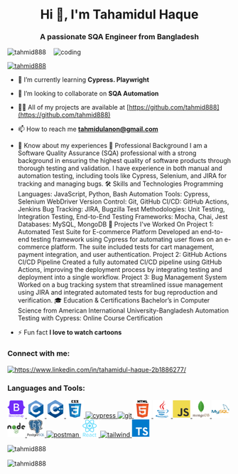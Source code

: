 <h1 align="center">Hi 👋, I'm Tahamidul Haque</h1>
<h3 align="center">A passionate SQA Engineer from Bangladesh</h3>

<img align="right" alt="coding" width="400" src="
https://media2.giphy.com/media/RbDKaczqWovIugyJmW/giphy.gif?cid=ecf05e47yxwih7j6qlwbk6mpp4w47vjfqlruq4i8mjtymz40&ep=v1_gifs_search&rid=giphy.gif&ct=g">

<p align="left"> <img src="https://komarev.com/ghpvc/?username=tahmid888&label=Profile%20views&color=0e75b6&style=flat" alt="tahmid888" /> </p>

<p align="left"> <a href="https://github.com/ryo-ma/github-profile-trophy"><img src="https://github-profile-trophy.vercel.app/?username=tahmid888" alt="tahmid888" /></a> </p>

- 🌱 I’m currently learning **Cypress. Playwright**

- 👯 I’m looking to collaborate on **SQA Automation**

- 👨‍💻 All of my projects are available at [https://github.com/tahmid888](https://github.com/tahmid888)

- 📫 How to reach me **tahmidulanon@gmail.com**

- 📄 Know about my experiences 
💼 Professional Background 
I am a Software Quality Assurance (SQA) professional with a strong background in ensuring the highest quality of software products through thorough testing and validation. I have experience in both manual and automation testing, including tools like Cypress, Selenium, and JIRA for tracking and managing bugs. 
🛠 Skills and Technologies 
Programming Languages: JavaScript, Python, 
Bash Automation Tools: Cypress, Selenium WebDriver
Version Control: Git, GitHub
CI/CD: GitHub Actions, Jenkins
Bug Tracking: JIRA, Bugzilla
Test Methodologies: Unit Testing, Integration Testing, End-to-End Testing
Frameworks: Mocha, Chai, Jest
Databases: MySQL, MongoDB
🚀 Projects I've Worked On 
Project 1: Automated Test Suite for E-commerce Platform Developed an end-to-end testing framework using Cypress for automating user flows on an e-commerce platform. The suite included tests for cart management, payment integration, and user authentication. 
Project 2: GitHub Actions CI/CD Pipeline Created a fully automated CI/CD pipeline using GitHub Actions, improving the deployment process by integrating testing and deployment into a single workflow. 
Project 3: Bug Management System Worked on a bug tracking system that streamlined issue management using JIRA and integrated automated tests for bug reproduction and verification. 
🎓 Education & Certifications 
Bachelor’s in Computer Science from American International University-Bangladesh
Automation Testing with Cypress: Online Course Certification

- ⚡ Fun fact **I love to watch cartoons**

<h3 align="left">Connect with me:</h3>
<p align="left">
<a href="https://linkedin.com/in/https://www.linkedin.com/in/tahamidul-haque-2b1886277/" target="blank"><img align="center" src="https://raw.githubusercontent.com/rahuldkjain/github-profile-readme-generator/master/src/images/icons/Social/linked-in-alt.svg" alt="https://www.linkedin.com/in/tahamidul-haque-2b1886277/" height="30" width="40" /></a>
</p>

<h3 align="left">Languages and Tools:</h3>
<p align="left"> <a href="https://getbootstrap.com" target="_blank" rel="noreferrer"> <img src="https://raw.githubusercontent.com/devicons/devicon/master/icons/bootstrap/bootstrap-plain-wordmark.svg" alt="bootstrap" width="40" height="40"/> </a> <a href="https://www.cprogramming.com/" target="_blank" rel="noreferrer"> <img src="https://raw.githubusercontent.com/devicons/devicon/master/icons/c/c-original.svg" alt="c" width="40" height="40"/> </a> <a href="https://www.w3schools.com/cpp/" target="_blank" rel="noreferrer"> <img src="https://raw.githubusercontent.com/devicons/devicon/master/icons/cplusplus/cplusplus-original.svg" alt="cplusplus" width="40" height="40"/> </a> <a href="https://www.w3schools.com/css/" target="_blank" rel="noreferrer"> <img src="https://raw.githubusercontent.com/devicons/devicon/master/icons/css3/css3-original-wordmark.svg" alt="css3" width="40" height="40"/> </a> <a href="https://www.cypress.io" target="_blank" rel="noreferrer"> <img src="https://raw.githubusercontent.com/simple-icons/simple-icons/6e46ec1fc23b60c8fd0d2f2ff46db82e16dbd75f/icons/cypress.svg" alt="cypress" width="40" height="40"/> </a> <a href="https://git-scm.com/" target="_blank" rel="noreferrer"> <img src="https://www.vectorlogo.zone/logos/git-scm/git-scm-icon.svg" alt="git" width="40" height="40"/> </a> <a href="https://www.w3.org/html/" target="_blank" rel="noreferrer"> <img src="https://raw.githubusercontent.com/devicons/devicon/master/icons/html5/html5-original-wordmark.svg" alt="html5" width="40" height="40"/> </a> <a href="https://www.java.com" target="_blank" rel="noreferrer"> <img src="https://raw.githubusercontent.com/devicons/devicon/master/icons/java/java-original.svg" alt="java" width="40" height="40"/> </a> <a href="https://developer.mozilla.org/en-US/docs/Web/JavaScript" target="_blank" rel="noreferrer"> <img src="https://raw.githubusercontent.com/devicons/devicon/master/icons/javascript/javascript-original.svg" alt="javascript" width="40" height="40"/> </a> <a href="https://www.mongodb.com/" target="_blank" rel="noreferrer"> <img src="https://raw.githubusercontent.com/devicons/devicon/master/icons/mongodb/mongodb-original-wordmark.svg" alt="mongodb" width="40" height="40"/> </a> <a href="https://www.mysql.com/" target="_blank" rel="noreferrer"> <img src="https://raw.githubusercontent.com/devicons/devicon/master/icons/mysql/mysql-original-wordmark.svg" alt="mysql" width="40" height="40"/> </a> <a href="https://nodejs.org" target="_blank" rel="noreferrer"> <img src="https://raw.githubusercontent.com/devicons/devicon/master/icons/nodejs/nodejs-original-wordmark.svg" alt="nodejs" width="40" height="40"/> </a> <a href="https://www.postgresql.org" target="_blank" rel="noreferrer"> <img src="https://raw.githubusercontent.com/devicons/devicon/master/icons/postgresql/postgresql-original-wordmark.svg" alt="postgresql" width="40" height="40"/> </a> <a href="https://postman.com" target="_blank" rel="noreferrer"> <img src="https://www.vectorlogo.zone/logos/getpostman/getpostman-icon.svg" alt="postman" width="40" height="40"/> </a> <a href="https://reactjs.org/" target="_blank" rel="noreferrer"> <img src="https://raw.githubusercontent.com/devicons/devicon/master/icons/react/react-original-wordmark.svg" alt="react" width="40" height="40"/> </a> <a href="https://tailwindcss.com/" target="_blank" rel="noreferrer"> <img src="https://www.vectorlogo.zone/logos/tailwindcss/tailwindcss-icon.svg" alt="tailwind" width="40" height="40"/> </a> <a href="https://www.typescriptlang.org/" target="_blank" rel="noreferrer"> <img src="https://raw.githubusercontent.com/devicons/devicon/master/icons/typescript/typescript-original.svg" alt="typescript" width="40" height="40"/> </a> </p>

<p><img align="center" src="https://github-readme-stats.vercel.app/api/top-langs?username=tahmid888&show_icons=true&locale=en&layout=compact" alt="tahmid888" /></p>

<p><img align="center" src="https://github-readme-streak-stats.herokuapp.com/?user=tahmid888&" alt="tahmid888" /></p>
